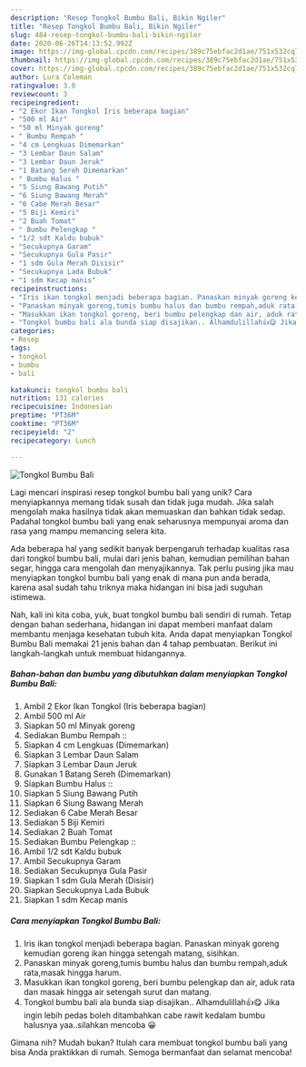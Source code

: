 ```yaml
---
description: "Resep Tongkol Bumbu Bali, Bikin Ngiler"
title: "Resep Tongkol Bumbu Bali, Bikin Ngiler"
slug: 484-resep-tongkol-bumbu-bali-bikin-ngiler
date: 2020-06-26T14:13:52.992Z
image: https://img-global.cpcdn.com/recipes/389c75ebfac2d1ae/751x532cq70/tongkol-bumbu-bali-foto-resep-utama.jpg
thumbnail: https://img-global.cpcdn.com/recipes/389c75ebfac2d1ae/751x532cq70/tongkol-bumbu-bali-foto-resep-utama.jpg
cover: https://img-global.cpcdn.com/recipes/389c75ebfac2d1ae/751x532cq70/tongkol-bumbu-bali-foto-resep-utama.jpg
author: Lura Coleman
ratingvalue: 3.8
reviewcount: 3
recipeingredient:
- "2 Ekor Ikan Tongkol Iris beberapa bagian"
- "500 ml Air"
- "50 ml Minyak goreng"
- " Bumbu Rempah "
- "4 cm Lengkuas Dimemarkan"
- "3 Lembar Daun Salam"
- "3 Lembar Daun Jeruk"
- "1 Batang Sereh Dimemarkan"
- " Bumbu Halus "
- "5 Siung Bawang Putih"
- "6 Siung Bawang Merah"
- "6 Cabe Merah Besar"
- "5 Biji Kemiri"
- "2 Buah Tomat"
- " Bumbu Pelengkap "
- "1/2 sdt Kaldu bubuk"
- "Secukupnya Garam"
- "Secukupnya Gula Pasir"
- "1 sdm Gula Merah Disisir"
- "Secukupnya Lada Bubuk"
- "1 sdm Kecap manis"
recipeinstructions:
- "Iris ikan tongkol menjadi beberapa bagian. Panaskan minyak goreng kemudian goreng ikan hingga setengah matang, sisihkan."
- "Panaskan minyak goreng,tumis bumbu halus dan bumbu rempah,aduk rata,masak hingga harum."
- "Masukkan ikan tongkol goreng, beri bumbu pelengkap dan air, aduk rata dan masak hingga air setengah surut dan matang."
- "Tongkol bumbu bali ala bunda siap disajikan.. Alhamdulillah👍😋 Jika ingin lebih pedas boleh ditambahkan cabe rawit kedalam bumbu halusnya yaa..silahkan mencoba 😀"
categories:
- Resep
tags:
- tongkol
- bumbu
- bali

katakunci: tongkol bumbu bali 
nutrition: 131 calories
recipecuisine: Indonesian
preptime: "PT36M"
cooktime: "PT36M"
recipeyield: "2"
recipecategory: Lunch

---
```



![Tongkol Bumbu Bali](https://img-global.cpcdn.com/recipes/389c75ebfac2d1ae/751x532cq70/tongkol-bumbu-bali-foto-resep-utama.jpg)

Lagi mencari inspirasi resep tongkol bumbu bali yang unik? Cara menyiapkannya memang tidak susah dan tidak juga mudah. Jika salah mengolah maka hasilnya tidak akan memuaskan dan bahkan tidak sedap. Padahal tongkol bumbu bali yang enak seharusnya mempunyai aroma dan rasa yang mampu memancing selera kita.

Ada beberapa hal yang sedikit banyak berpengaruh terhadap kualitas rasa dari tongkol bumbu bali, mulai dari jenis bahan, kemudian pemilihan bahan segar, hingga cara mengolah dan menyajikannya. Tak perlu pusing jika mau menyiapkan tongkol bumbu bali yang enak di mana pun anda berada, karena asal sudah tahu triknya maka hidangan ini bisa jadi suguhan istimewa.




Nah, kali ini kita coba, yuk, buat tongkol bumbu bali sendiri di rumah. Tetap dengan bahan sederhana, hidangan ini dapat memberi manfaat dalam membantu menjaga kesehatan tubuh kita. Anda dapat menyiapkan Tongkol Bumbu Bali memakai 21 jenis bahan dan 4 tahap pembuatan. Berikut ini langkah-langkah untuk membuat hidangannya.

<!--inarticleads1-->

##### Bahan-bahan dan bumbu yang dibutuhkan dalam menyiapkan Tongkol Bumbu Bali:

1. Ambil 2 Ekor Ikan Tongkol (Iris beberapa bagian)
1. Ambil 500 ml Air
1. Siapkan 50 ml Minyak goreng
1. Sediakan  Bumbu Rempah ::
1. Siapkan 4 cm Lengkuas (Dimemarkan)
1. Siapkan 3 Lembar Daun Salam
1. Siapkan 3 Lembar Daun Jeruk
1. Gunakan 1 Batang Sereh (Dimemarkan)
1. Siapkan  Bumbu Halus ::
1. Siapkan 5 Siung Bawang Putih
1. Siapkan 6 Siung Bawang Merah
1. Sediakan 6 Cabe Merah Besar
1. Sediakan 5 Biji Kemiri
1. Sediakan 2 Buah Tomat
1. Sediakan  Bumbu Pelengkap ::
1. Ambil 1/2 sdt Kaldu bubuk
1. Ambil Secukupnya Garam
1. Sediakan Secukupnya Gula Pasir
1. Siapkan 1 sdm Gula Merah (Disisir)
1. Siapkan Secukupnya Lada Bubuk
1. Siapkan 1 sdm Kecap manis




<!--inarticleads2-->

##### Cara menyiapkan Tongkol Bumbu Bali:

1. Iris ikan tongkol menjadi beberapa bagian. Panaskan minyak goreng kemudian goreng ikan hingga setengah matang, sisihkan.
1. Panaskan minyak goreng,tumis bumbu halus dan bumbu rempah,aduk rata,masak hingga harum.
1. Masukkan ikan tongkol goreng, beri bumbu pelengkap dan air, aduk rata dan masak hingga air setengah surut dan matang.
1. Tongkol bumbu bali ala bunda siap disajikan.. Alhamdulillah👍😋 Jika ingin lebih pedas boleh ditambahkan cabe rawit kedalam bumbu halusnya yaa..silahkan mencoba 😀




Gimana nih? Mudah bukan? Itulah cara membuat tongkol bumbu bali yang bisa Anda praktikkan di rumah. Semoga bermanfaat dan selamat mencoba!
